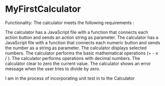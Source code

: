 # MyFirstCalculator

Functionality:
The calculator meets the following requirements :

The calculator has a JavaScript file with a function that connects each action button and sends an action string as parameter.
The calculator has a JavaScript file with a function that connects each numeric button and sends the number as a string as parameter.
The calculator displays selected numbers.
The calculator performs the basic mathematical operations (+ - x / ).
The calculator performs operations with decimal numbers.
The calculator clear to zero the current value.
The calculator shows an error message when the user tries to divide by zero.

I am in the process of incorporating unit test in to the Calculator
